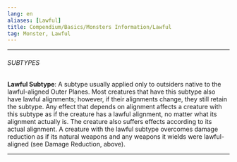 ```yaml
---
lang: en
aliases: [Lawful]
title: Compendium/Basics/Monsters Information/Lawful
tag: Monster, Lawful
---
```



---

###### SUBTYPES


**Lawful Subtype**: A subtype usually applied only to outsiders native to the lawful-aligned Outer Planes. Most creatures that have this subtype also have lawful alignments; however, if their alignments change, they still retain the subtype. Any effect that depends on alignment affects a creature with this subtype as if the creature has a lawful alignment, no matter what its alignment actually is. The creature also suffers effects according to its actual alignment. A creature with the lawful subtype overcomes damage reduction as if its natural weapons and any weapons it wields were lawful-aligned (see Damage Reduction, above).



---
  
